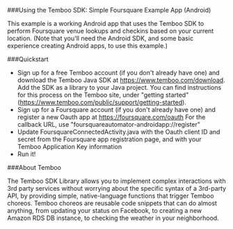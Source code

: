 ###Using the Temboo SDK: Simple Foursquare Example App (Android)

This example is a working Android app that uses the Temboo SDK to perform Foursquare venue lookups and checkins 
based on your current location. (Note that you'll need the Android SDK, and some basic experience creating Android 
apps, to use this example.)

###Quickstart

 * Sign up for a free Temboo account (if you don't already have one) and download the Temboo Java SDK
at https://www.temboo.com/download. Add the SDK as a library to your Java project. You can find instructions
for this process on the Temboo site, under "getting started" (https://www.temboo.com/public/support/getting-started).
 * Sign up for a Foursquare account (if you don't already have one) and register a new Oauth app at https://foursquare.com/oauth 
For the callback URL, use "foursquareautomator-androidapp://register"
 * Update FoursquareConnectedActivity.java with the Oauth client ID and secret from the Foursquare app registration 
page, and with your Temboo Application Key information
 * Run it!

###About Temboo

The Temboo SDK Library allows you to implement complex interactions with 3rd party services 
without worrying about the specific syntax of a 3rd-party API, by providing simple, 
native-language functions that trigger Temboo choreos. Temboo choreos are reusable
code snippets that can do almost anything, from updating your status on Facebook, to creating
a new Amazon RDS DB instance, to checking the weather in your neighborhood. 
